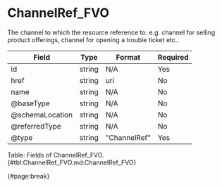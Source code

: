 <!--
    ATTENTION: This file was generated via gradle!
               Do NOT manually edit this file! Any such changes will be overwritten!
-->

# ChannelRef_FVO

The channel to which the resource reference to.
e.g.
channel for selling product offerings, channel for opening a trouble ticket etc..

| Field | Type | Format | Required |
| ------- | ------- | ------- | --- |
| id | string | N/A | Yes |
| href | string | uri | No |
| name | string | N/A | No |
| @baseType | string | N/A | No |
| @schemaLocation | string | N/A | No |
| @referredType | string | N/A | No |
| @type | string | "ChannelRef" | Yes |

Table: Fields of ChannelRef_FVO. {#tbl:ChannelRef_FVO.md:ChannelRef_FVO}

{#page:break}

